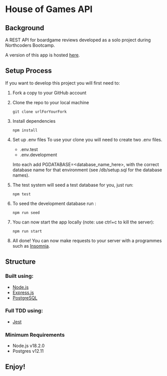 # House of Games API

## Background

A REST API for boardgame reviews developed as a solo project during Northcoders Bootcamp.

A version of this app is hosted [here](https://nc-games-portfolio.herokuapp.com/api).

## Setup Process

If you want to develop this project you will first need to:

1. Fork a copy to your GitHub account
2. Clone the repo to your local machine
   ```
   git clone urlForYourFork
   ```
3. Install dependencies

   ```
   npm install
   ```

4. Set up .env files
   To use your clone you will need to create two .env files.

   - .env.test
   - .env.development

   Into each add PGDATABASE=<database_name_here>, with the correct database name for that environment (see /db/setup.sql for the database names).

5. The test system will seed a test database for you, just run:
   ```
   npm test
   ```
6. To seed the development database run :
   ```
   npm run seed
   ```
7. You can now start the app locally (note: use ctrl+c to kill the server):
   ```
   npm run start
   ```
8. All done! You can now make requests to your server with a programmes such as [Insomnia](https://insomnia.rest/).

## Structure

### Built using:

- [Node.js](https://nodejs.org/en/about/)
- [Express.js](https://expressjs.com/)
- [PostgreSQL](https://www.postgresql.org/)

### Full TDD using:

- [Jest](https://jestjs.io/)

### Minimum Requirements

- Node.js v18.2.0
- Postgres v12.11

## Enjoy!

